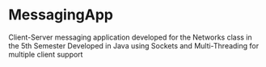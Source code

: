 # MessagingApp
Client-Server messaging application developed for the Networks class in the 5th Semester 
Developed in Java using Sockets and Multi-Threading for multiple client support
